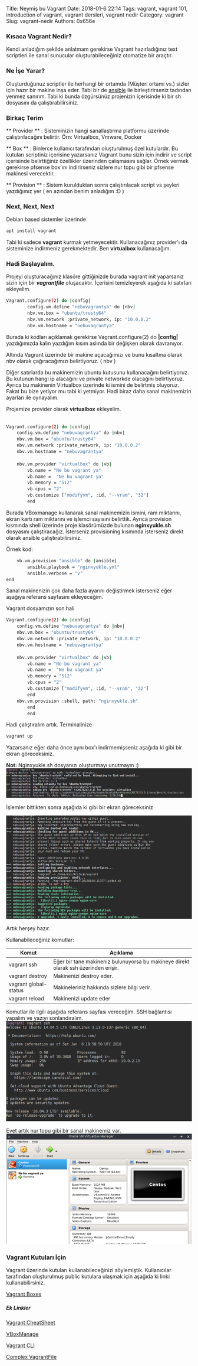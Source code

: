 Title: Neymiş bu Vagrant
Date: 2018-01-6 22:14
Tags: vagrant, vagrant 101, introduction of vagrant, vagrant dersleri, vagrant nedir
Category: vagrant
Slug: vagrant-nedir
Authors: 0x656e




### Kısaca Vagrant Nedir?
Kendi anladığım şekilde anlatmam gerekirse Vagrant hazırladığınız text scriptleri ile sanal sunucular oluşturabileceğiniz otomatize bir araçtır. 

### Ne İşe Yarar?

Oluşturduğunuz scriptler ile herhangi bir ortamda (Müşteri ortamı vs.) sizler için hazır bir makine inşa eder. Tabi bir de [ansible](https://ka1nsha.github.io/ansible-nginx.html) ile birleştirirseniz tadından yenmez sanırım. Tabi ki bunda özgürsünüz projenizin içerisinde ki bir sh dosyasını da çalıştırabilirsiniz.


### Birkaç Terim

** Provider ** : Sisteminizin hangi sanallaştırma platformu üzerinde çalıştırılacağını belirtir. Örn: Virtualbox, Vmware, Docker

** Box ** : Binlerce kullanıcı tarafından oluşturulmuş özel kutulardır. Bu kutuları scriptiniz içerisine yazarsanız Vagrant bunu sizin için indirir ve script içerisinde belirttiğiniz özellikler üzerinden çalışmasını sağlar. Örnek vermek gerekirse pfsense box'ını indirirseniz sizlere nur topu gibi bir pfsense makinesi verecektir.

** Provision ** : Sistem kurulduktan sonra çalıştırılacak script vs şeyleri yazdığımız yer ( en azından benim anladığım :D )

### Next, Next, Next

Debian based sistemler üzerinde

```bash
apt install vagrant
```

Tabi ki sadece **vagrant** kurmak yetmeyecektir. Kullanacağınız provider'ı da sisteminize indirmeniz gerekmektedir. Ben **virtualbox** kullanacağım.

### Hadi Başlayalım.

Projeyi oluşturacağınız klasöre gittiğinizde burada vagrant init yaparsanız sizin için bir *__vagrantfile__* oluşacaktır.
İçerisini temizleyerek aşağıda ki satırları ekleyelim.

```bash
Vagrant.configure(2) do |config|
        config.vm.define "nebuvagrantya" do |nbv|
        nbv.vm.box = "ubuntu/trusty64"
        nbv.vm.network :private_network, ip: "10.0.0.2"
        nbv.vm.hostname = "nebuvagrantya"
```

Burada ki kodları açıklamak gerekirse Vagrant.configure(2) do **|config|** yazdığımızda kalın yazdığım kısım aslında bir değişken olarak davranıyor.

Altında Vagrant üzerinde bir makine açacağımızı ve bunu kısaltma olarak nbv olarak çağıracağımızı belirtiyoruz. ( nbv )

Diğer satırlarda bu makinemizin ubuntu kutusunu kullanacağını belirtiyoruz. Bu kutunun hangi ip alacağını ve private networkde olacağını belirtiyoruz. Ayrıca bu makinenin Virtualbox üzerinde ki ismini de belirtmiş oluyoruz. Fakat bu bize yetiyor mu tabi ki yetmiyor. Hadi biraz daha sanal makinemizin ayarları ile oynayalım.

Projemize provider olarak **virtualbox** ekleyelim. 


```bash

Vagrant.configure(2) do |config|
	config.vm.define "nebuvagrantya" do |nbv|
	nbv.vm.box = "ubuntu/trusty64"
	nbv.vm.network :private_network, ip: "10.0.0.2"
	nbv.vm.hostname = "nebuvagrantya"

	nbv.vm.provider "virtualbox" do |vb|
		vb.name = "Ne bu vagrant ya"
		vb.name =  "Ne bu vagrant ya"
		vb.memory = "512"
		vb.cpus = "2"
		vb.customize ["modifyvm", :id, "--vram", "32"]
		end


```

Burada VBoxmanage kullanarak sanal makinemizin ismini, ram miktarını, ekran kartı ram miktarını ve işlemci sayısını belirttik. Ayrıca provision kısmında shell üzerinde proje klasörümüzde bulunan **nginxyukle.sh** dosyasını çalıştıracağız.
İsterseniz provisioning kısmında isterseniz direkt olarak ansible çalıştırabilirsiniz.

Örnek kod:
```bash
    vb.vm.provision "ansible" do |ansible|
        ansible.playbook = "nginxyukle.yml"
        ansible.verbose = "v"
end
```
Sanal makinenizin çok daha fazla ayarını değiştirmek isterseniz eğer aşağıya referans sayfasını ekleyeceğim.

Vagrant dosyamızın son hali 
```bash
Vagrant.configure(2) do |config|
	config.vm.define "nebuvagrantya" do |nbv|
	nbv.vm.box = "ubuntu/trusty64"
	nbv.vm.network :private_network, ip: "10.0.0.2"
	nbv.vm.hostname = "nebuvagrantya"

	nbv.vm.provider "virtualbox" do |vb|
		vb.name = "Ne bu vagrant ya"
		vb.name =  "Ne bu vagrant ya"
		vb.memory = "512"
		vb.cpus = "2"
		vb.customize ["modifyvm", :id, "--vram", "32"]
		end
	nbv.vm.provision :shell, path: "nginxyukle.sh"
		end
		end


```

Hadi çalıştıralım artık.
Terminalinize 
```bash
vagrant up
```

Yazarsanız eğer daha önce aynı box'ı indirmemişseniz aşağıda ki gibi bir ekran göreceksiniz.

**Not:** Nginxyukle.sh dosyanızı oluşturmayı unutmayın :)
![Vagrant1](images/vagrant1.png) 


İşlemler bittikten sonra aşağıda ki gibi bir ekran göreceksiniz

![Vagrant2](images/vagrant2.png)



Artık herşey hazır.

Kullanabileceğiniz komutlar:

| Komut | Açıklama |
| --- | -- |
| vagrant ssh | Eğer bir tane makineniz bulunuyorsa bu makineye direkt olarak ssh üzerinden erişir. |
| vagrant destroy | Makinenizi destroy eder. |
| vagrant global-status | Makineleriniz hakkında sizlere bilgi verir. |
| vagrant reload | Makinenizi update eder |

Komutlar ile ilgili aşağıda referans sayfası vereceğim.
SSH bağlantısı yapalım ve yazıyı sonlandıralım.
![Vagrant3](images/vagrant3.png)

Evet artık nur topu gibi bir sanal makinemiz var.
![Vagrant4](images/vagrant4.png)

### Vagrant Kutuları İçin ###

Vagrant üzerinde kutuları kullanabileceğinizi söylemiştik.
Kullanıcılar tarafından oluşturulmuş public kutulara ulaşmak için aşağıda ki linki kullanabilirsiniz.

[Vagrant Boxes](https://app.vagrantup.com/boxes/search)


##### Ek Linkler ####
[Vagrant CheatSheet](https://2rwky424s9rd179jmbzqsca1-wpengine.netdna-ssl.com/wp-content/uploads/2017/12/vagrant-printerfriendly.png)

[VBoxManage](https://www.virtualbox.org/manual/ch08.html)

[Vagrant CLI](https://www.vagrantup.com/docs/cli/)

[Complex VagrantFile](https://everythingshouldbevirtual.com/virtualization/vagrant-complex-vagrantfile-configurations/)



